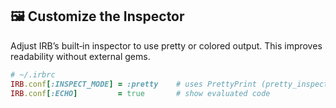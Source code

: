 ## 🖼 Customize the Inspector
Adjust IRB’s built‑in inspector to use pretty or colored output. This improves readability without external gems.

```ruby
# ~/.irbrc
IRB.conf[:INSPECT_MODE] = :pretty    # uses PrettyPrint (pretty_inspect)
IRB.conf[:ECHO]         = true       # show evaluated code
```